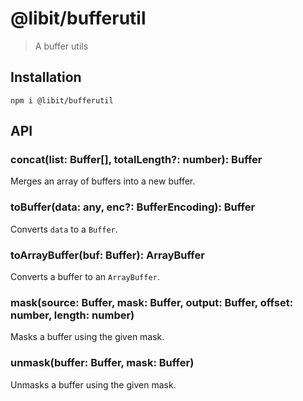 # @libit/bufferutil

> A buffer utils

## Installation

```shell
npm i @libit/bufferutil
```

## API

### concat(list: Buffer[], totalLength?: number): Buffer

Merges an array of buffers into a new buffer.

### toBuffer(data: any, enc?: BufferEncoding): Buffer

Converts `data` to a `Buffer`.

### toArrayBuffer(buf: Buffer): ArrayBuffer

Converts a buffer to an `ArrayBuffer`.

### mask(source: Buffer, mask: Buffer, output: Buffer, offset: number, length: number)

Masks a buffer using the given mask.

### unmask(buffer: Buffer, mask: Buffer)

Unmasks a buffer using the given mask.
